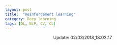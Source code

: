 ```yaml
---
layout: post
title:  "Reinforcement learning"
category: Deep learning
tags: [DL, NLP, CV, CL]
---
```






<center> Update: 02/03/2018_18:02:17</center>

  	
